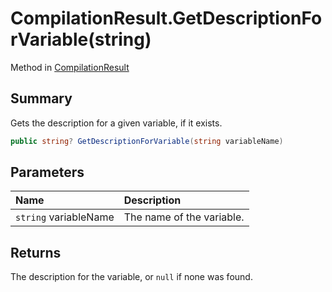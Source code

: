 # CompilationResult.GetDescriptionForVariable(string)

Method in [CompilationResult](/docs/api/csharp/yarn.compiler.compilationresult.md)

## Summary


Gets the description for a given variable, if it exists.


```csharp
public string? GetDescriptionForVariable(string variableName)
```

## Parameters

|Name|Description|
|:---|:---|
|`string` variableName|The name of the variable.|

## Returns

The description for the variable, or  <code>null</code> 
if none was found.

